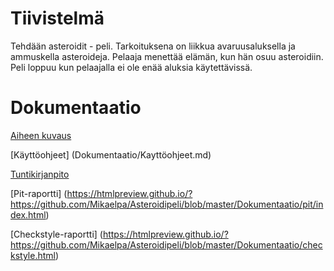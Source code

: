 
# Tiivistelmä
Tehdään asteroidit - peli. Tarkoituksena on liikkua avaruusaluksella ja ammuskella asteroideja. Pelaaja menettää elämän, kun hän osuu asteroidiin. Peli loppuu kun pelaajalla ei ole enää aluksia käytettävissä.

# Dokumentaatio
[Aiheen kuvaus](Dokumentaatio/AiheenKuvaus.md)

[Käyttöohjeet] (Dokumentaatio/Kayttöohjeet.md)

[Tuntikirjanpito](Dokumentaatio/Tuntikirjanpito.md)

[Pit-raportti] (https://htmlpreview.github.io/?https://github.com/Mikaelpa/Asteroidipeli/blob/master/Dokumentaatio/pit/index.html)

[Checkstyle-raportti] (https://htmlpreview.github.io/?https://github.com/Mikaelpa/Asteroidipeli/blob/master/Dokumentaatio/checkstyle.html)
